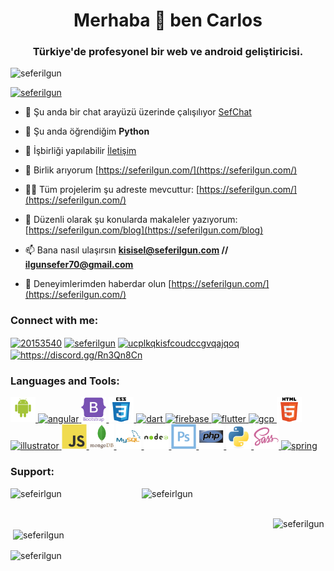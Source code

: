 <h1 align="center">Merhaba 👋 ben Carlos</h1>
<h3 align="center">Türkiye'de profesyonel bir web ve android geliştiricisi.</h3>

<p align="left"> <img src="https://komarev.com/ghpvc/?username=seferilgun&label=Profile%20views&color=0e75b6&style=flat" alt="seferilgun" /> </p>

<p align="left"> <a href="https://github.com/ryo-ma/github-profile-trophy"><img src="https://github-profile-trophy.vercel.app/?username=seferilgun" alt="seferilgun" /></a> </p>

- 🔭 Şu anda bir chat arayüzü üzerinde çalışılıyor [SefChat](https://seferilgun.com/)

- 🌱 Şu anda öğrendiğim **Python**

- 👯 İşbirliği yapılabilir [İletişim](https://seferilgun.com/)

- 🤝 Birlik arıyorum [https://seferilgun.com/](https://seferilgun.com/)

- 👨‍💻 Tüm projelerim şu adreste mevcuttur: [https://seferilgun.com/](https://seferilgun.com/)

- 📝 Düzenli olarak şu konularda makaleler yazıyorum: [https://seferilgun.com/blog](https://seferilgun.com/blog)

- 📫 Bana nasıl ulaşırsın **kisisel@seferilgun.com // ilgunsefer70@gmail.com**

- 📄 Deneyimlerimden haberdar olun [https://seferilgun.com/](https://seferilgun.com/)

<h3 align="left">Connect with me:</h3>
<p align="left">
<a href="https://stackoverflow.com/users/20153540" target="blank"><img align="center" src="https://raw.githubusercontent.com/rahuldkjain/github-profile-readme-generator/master/src/images/icons/Social/stack-overflow.svg" alt="20153540" height="30" width="40" /></a>
<a href="https://instagram.com/seferilgun" target="blank"><img align="center" src="https://raw.githubusercontent.com/rahuldkjain/github-profile-readme-generator/master/src/images/icons/Social/instagram.svg" alt="seferilgun" height="30" width="40" /></a>
<a href="https://www.youtube.com/c/ucplkqkisfcoudccgvqajqoq" target="blank"><img align="center" src="https://raw.githubusercontent.com/rahuldkjain/github-profile-readme-generator/master/src/images/icons/Social/youtube.svg" alt="ucplkqkisfcoudccgvqajqoq" height="30" width="40" /></a>
<a href="https://discord.gg/https://discord.gg/Rn3Qn8Cn" target="blank"><img align="center" src="https://raw.githubusercontent.com/rahuldkjain/github-profile-readme-generator/master/src/images/icons/Social/discord.svg" alt="https://discord.gg/Rn3Qn8Cn" height="30" width="40" /></a>
</p>

<h3 align="left">Languages and Tools:</h3>
<p align="left"> <a href="https://developer.android.com" target="_blank" rel="noreferrer"> <img src="https://raw.githubusercontent.com/devicons/devicon/master/icons/android/android-original-wordmark.svg" alt="android" width="40" height="40"/> </a> <a href="https://angular.io" target="_blank" rel="noreferrer"> <img src="https://angular.io/assets/images/logos/angular/angular.svg" alt="angular" width="40" height="40"/> </a> <a href="https://getbootstrap.com" target="_blank" rel="noreferrer"> <img src="https://raw.githubusercontent.com/devicons/devicon/master/icons/bootstrap/bootstrap-plain-wordmark.svg" alt="bootstrap" width="40" height="40"/> </a> <a href="https://www.w3schools.com/css/" target="_blank" rel="noreferrer"> <img src="https://raw.githubusercontent.com/devicons/devicon/master/icons/css3/css3-original-wordmark.svg" alt="css3" width="40" height="40"/> </a> <a href="https://dart.dev" target="_blank" rel="noreferrer"> <img src="https://www.vectorlogo.zone/logos/dartlang/dartlang-icon.svg" alt="dart" width="40" height="40"/> </a> <a href="https://firebase.google.com/" target="_blank" rel="noreferrer"> <img src="https://www.vectorlogo.zone/logos/firebase/firebase-icon.svg" alt="firebase" width="40" height="40"/> </a> <a href="https://flutter.dev" target="_blank" rel="noreferrer"> <img src="https://www.vectorlogo.zone/logos/flutterio/flutterio-icon.svg" alt="flutter" width="40" height="40"/> </a> <a href="https://cloud.google.com" target="_blank" rel="noreferrer"> <img src="https://www.vectorlogo.zone/logos/google_cloud/google_cloud-icon.svg" alt="gcp" width="40" height="40"/> </a> <a href="https://www.w3.org/html/" target="_blank" rel="noreferrer"> <img src="https://raw.githubusercontent.com/devicons/devicon/master/icons/html5/html5-original-wordmark.svg" alt="html5" width="40" height="40"/> </a> <a href="https://www.adobe.com/in/products/illustrator.html" target="_blank" rel="noreferrer"> <img src="https://www.vectorlogo.zone/logos/adobe_illustrator/adobe_illustrator-icon.svg" alt="illustrator" width="40" height="40"/> </a> <a href="https://developer.mozilla.org/en-US/docs/Web/JavaScript" target="_blank" rel="noreferrer"> <img src="https://raw.githubusercontent.com/devicons/devicon/master/icons/javascript/javascript-original.svg" alt="javascript" width="40" height="40"/> </a> <a href="https://www.mongodb.com/" target="_blank" rel="noreferrer"> <img src="https://raw.githubusercontent.com/devicons/devicon/master/icons/mongodb/mongodb-original-wordmark.svg" alt="mongodb" width="40" height="40"/> </a> <a href="https://www.mysql.com/" target="_blank" rel="noreferrer"> <img src="https://raw.githubusercontent.com/devicons/devicon/master/icons/mysql/mysql-original-wordmark.svg" alt="mysql" width="40" height="40"/> </a> <a href="https://nodejs.org" target="_blank" rel="noreferrer"> <img src="https://raw.githubusercontent.com/devicons/devicon/master/icons/nodejs/nodejs-original-wordmark.svg" alt="nodejs" width="40" height="40"/> </a> <a href="https://www.photoshop.com/en" target="_blank" rel="noreferrer"> <img src="https://raw.githubusercontent.com/devicons/devicon/master/icons/photoshop/photoshop-line.svg" alt="photoshop" width="40" height="40"/> </a> <a href="https://www.php.net" target="_blank" rel="noreferrer"> <img src="https://raw.githubusercontent.com/devicons/devicon/master/icons/php/php-original.svg" alt="php" width="40" height="40"/> </a> <a href="https://www.python.org" target="_blank" rel="noreferrer"> <img src="https://raw.githubusercontent.com/devicons/devicon/master/icons/python/python-original.svg" alt="python" width="40" height="40"/> </a> <a href="https://sass-lang.com" target="_blank" rel="noreferrer"> <img src="https://raw.githubusercontent.com/devicons/devicon/master/icons/sass/sass-original.svg" alt="sass" width="40" height="40"/> </a> <a href="https://spring.io/" target="_blank" rel="noreferrer"> <img src="https://www.vectorlogo.zone/logos/springio/springio-icon.svg" alt="spring" width="40" height="40"/> </a> </p>

<h3 align="left">Support:</h3>
<p><a href="https://www.buymeacoffee.com/sefeirlgun"> <img align="left" src="https://cdn.buymeacoffee.com/buttons/v2/default-yellow.png" height="50" width="210" alt="sefeirlgun" /></a><a href="https://ko-fi.com/sefeirlgun"> <img align="left" src="https://cdn.ko-fi.com/cdn/kofi3.png?v=3" height="50" width="210" alt="sefeirlgun" /></a></p><br><br>

<p><img align="left" src="https://github-readme-stats.vercel.app/api/top-langs?username=seferilgun&show_icons=true&locale=en&layout=compact" alt="seferilgun" /></p>

<p>&nbsp;<img align="center" src="https://github-readme-stats.vercel.app/api?username=seferilgun&show_icons=true&locale=en" alt="seferilgun" /></p>

<p><img align="center" src="https://github-readme-streak-stats.herokuapp.com/?user=seferilgun&" alt="seferilgun" /></p>
